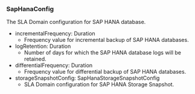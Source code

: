 ### SapHanaConfig
The SLA Domain configuration for SAP HANA database.

- incrementalFrequency: Duration
  - Frequency value for incremental backup of SAP HANA databases.
- logRetention: Duration
  - Number of days for which the SAP HANA database logs will be retained.
- differentialFrequency: Duration
  - Frequency value for differential backup of SAP HANA databases.
- storageSnapshotConfig: SapHanaStorageSnapshotConfig
  - SLA Domain configuration for SAP HANA Storage Snapshot.
